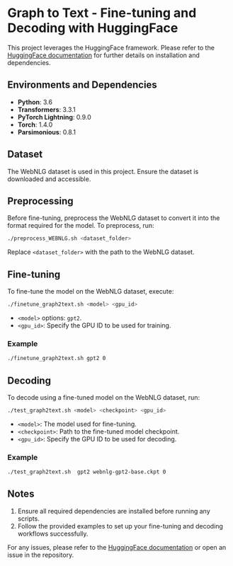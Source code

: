 
# Graph to Text - Fine-tuning and Decoding with HuggingFace

This project leverages the HuggingFace framework. Please refer to the [HuggingFace documentation](https://huggingface.co) for further details on installation and dependencies.

## Environments and Dependencies
- **Python**: 3.6
- **Transformers**: 3.3.1
- **PyTorch Lightning**: 0.9.0
- **Torch**: 1.4.0
- **Parsimonious**: 0.8.1

## Dataset
The WebNLG dataset is used in this project. Ensure the dataset is downloaded and accessible.

## Preprocessing
Before fine-tuning, preprocess the WebNLG dataset to convert it into the format required for the model. To preprocess, run:

```bash
./preprocess_WEBNLG.sh <dataset_folder>
```

Replace `<dataset_folder>` with the path to the WebNLG dataset.

## Fine-tuning
To fine-tune the model on the WebNLG dataset, execute:

```bash
./finetune_graph2text.sh <model> <gpu_id>
```

- `<model>` options: `gpt2`.
- `<gpu_id>`: Specify the GPU ID to be used for training.

### Example
```bash
./finetune_graph2text.sh gpt2 0
```

## Decoding
To decode using a fine-tuned model on the WebNLG dataset, run:

```bash
./test_graph2text.sh <model> <checkpoint> <gpu_id>
```

- `<model>`: The model used for fine-tuning.
- `<checkpoint>`: Path to the fine-tuned model checkpoint.
- `<gpu_id>`: Specify the GPU ID to be used for decoding.

### Example
```bash
./test_graph2text.sh  gpt2 webnlg-gpt2-base.ckpt 0
```

## Notes
1. Ensure all required dependencies are installed before running any scripts.
2. Follow the provided examples to set up your fine-tuning and decoding workflows successfully.

For any issues, please refer to the [HuggingFace documentation](https://huggingface.co) or open an issue in the repository.
